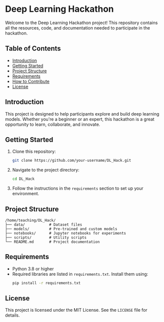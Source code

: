# Deep Learning Hackathon

Welcome to the Deep Learning Hackathon project! This repository contains all the resources, code, and documentation needed to participate in the hackathon.

## Table of Contents
- [Introduction](#introduction)
- [Getting Started](#getting-started)
- [Project Structure](#project-structure)
- [Requirements](#requirements)
- [How to Contribute](#how-to-contribute)
- [License](#license)

## Introduction
This project is designed to help participants explore and build deep learning models. Whether you're a beginner or an expert, this hackathon is a great opportunity to learn, collaborate, and innovate.

## Getting Started
1. Clone this repository:
    ```bash
    git clone https://github.com/your-username/DL_Hack.git
    ```
2. Navigate to the project directory:
    ```bash
    cd DL_Hack
    ```
3. Follow the instructions in the `requirements` section to set up your environment.

## Project Structure
```
/home/teaching/DL_Hack/
├── data/           # Dataset files
├── models/         # Pre-trained and custom models
├── notebooks/      # Jupyter notebooks for experiments
├── scripts/        # Utility scripts
└── README.md       # Project documentation
```

## Requirements
- Python 3.8 or higher
- Required libraries are listed in `requirements.txt`. Install them using:
  ```bash
  pip install -r requirements.txt
  ```

<!-- ## How to Contribute
1. Fork the repository.
2. Create a new branch for your feature or bug fix.
3. Submit a pull request with a clear description of your changes. -->

## License
This project is licensed under the MIT License. See the `LICENSE` file for details.

<!-- Happy hacking! -->